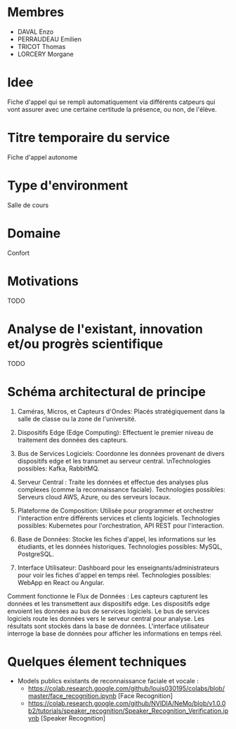 # Membres
- DAVAL Enzo
- PERRAUDEAU Emilien
- TRICOT Thomas
- LORCERY Morgane

# Idee
Fiche d'appel qui se rempli automatiquement via différents catpeurs qui vont assurer avec une certaine certitude la présence, ou non, de l'élève.

# Titre temporaire du service
Fiche d'appel autonome

# Type d'environment
Salle de cours

# Domaine
Confort

# Motivations
TODO

# Analyse de l'existant, innovation et/ou progrès scientifique
TODO

# Schéma architectural de principe

1. Caméras, Micros, et Capteurs d'Ondes: Placés stratégiquement dans la salle de classe ou la zone de l'université.

2. Dispositifs Edge (Edge Computing): Effectuent le premier niveau de traitement des données des capteurs.

3. Bus de Services Logiciels: Coordonne les données provenant de divers dispositifs edge et les transmet au serveur central.
  \nTechnologies possibles: Kafka, RabbitMQ.

5. Serveur Central : Traite les données et effectue des analyses plus complexes (comme la reconnaissance faciale).
  Technologies possibles: Serveurs cloud AWS, Azure, ou des serveurs locaux.
  
5. Plateforme de Composition: Utilisée pour programmer et orchestrer l'interaction entre différents services et clients logiciels.
  Technologies possibles: Kubernetes pour l'orchestration, API REST pour l'interaction.
  
6. Base de Données: Stocke les fiches d'appel, les informations sur les étudiants, et les données historiques.
  Technologies possibles: MySQL, PostgreSQL.

8. Interface Utilisateur: Dashboard pour les enseignants/administrateurs pour voir les fiches d'appel en temps réel.
  Technologies possibles: WebApp en React ou Angular.

Comment fonctionne le Flux de Données :
  Les capteurs capturent les données et les transmettent aux dispositifs edge.
  Les dispositifs edge envoient les données au bus de services logiciels.
  Le bus de services logiciels route les données vers le serveur central pour analyse.
  Les résultats sont stockés dans la base de données.
  L'interface utilisateur interroge la base de données pour afficher les informations en temps réel.

# Quelques élement techniques
- Models publics existants de reconnaissance faciale et vocale :
  - https://colab.research.google.com/github/louis030195/colabs/blob/master/face_recognition.ipynb [Face Recognition]
  - https://colab.research.google.com/github/NVIDIA/NeMo/blob/v1.0.0b2/tutorials/speaker_recognition/Speaker_Recognition_Verification.ipynb [Speaker Recognition]
